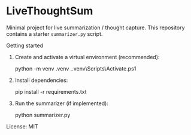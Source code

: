 # LiveThoughtSum

Minimal project for live summarization / thought capture. This repository contains a starter `summarizer.py` script.

Getting started

1. Create and activate a virtual environment (recommended):

   python -m venv .venv
   .\.venv\Scripts\Activate.ps1

2. Install dependencies:

   pip install -r requirements.txt

3. Run the summarizer (if implemented):

   python summarizer.py

License: MIT
